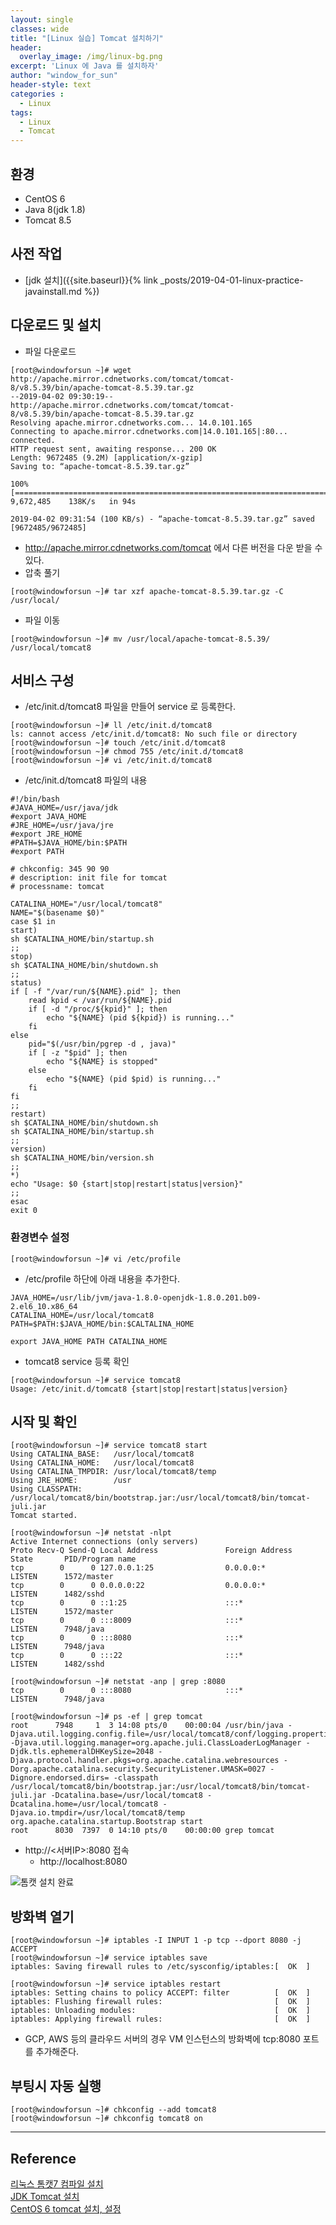 ```yaml
--- 
layout: single
classes: wide
title: "[Linux 실습] Tomcat 설치하기"
header:
  overlay_image: /img/linux-bg.png
excerpt: 'Linux 에 Java 를 설치하자'
author: "window_for_sun"
header-style: text
categories :
  - Linux
tags:
  - Linux
  - Tomcat
---  
```


## 환경
- CentOS 6
- Java 8(jdk 1.8)
- Tomcat 8.5

## 사전 작업
- [jdk 설치]({{site.baseurl}}{% link _posts/2019-04-01-linux-practice-javainstall.md %})

## 다운로드 및 설치
- 파일 다운로드

```
[root@windowforsun ~]# wget http://apache.mirror.cdnetworks.com/tomcat/tomcat-8/v8.5.39/bin/apache-tomcat-8.5.39.tar.gz
--2019-04-02 09:30:19--  http://apache.mirror.cdnetworks.com/tomcat/tomcat-8/v8.5.39/bin/apache-tomcat-8.5.39.tar.gz
Resolving apache.mirror.cdnetworks.com... 14.0.101.165
Connecting to apache.mirror.cdnetworks.com|14.0.101.165|:80... connected.
HTTP request sent, awaiting response... 200 OK
Length: 9672485 (9.2M) [application/x-gzip]
Saving to: “apache-tomcat-8.5.39.tar.gz”

100%[===========================================================================>] 9,672,485    138K/s   in 94s

2019-04-02 09:31:54 (100 KB/s) - “apache-tomcat-8.5.39.tar.gz” saved [9672485/9672485]
```  

-  http://apache.mirror.cdnetworks.com/tomcat 에서 다른 버전을 다운 받을 수 있다.
- 압축 풀기

```
[root@windowforsun ~]# tar xzf apache-tomcat-8.5.39.tar.gz -C /usr/local/
```  

- 파일 이동

```
[root@windowforsun ~]# mv /usr/local/apache-tomcat-8.5.39/ /usr/local/tomcat8
```  

## 서비스 구성
- /etc/init.d/tomcat8 파일을 만들어 service 로 등록한다.

```
[root@windowforsun ~]# ll /etc/init.d/tomcat8
ls: cannot access /etc/init.d/tomcat8: No such file or directory
[root@windowforsun ~]# touch /etc/init.d/tomcat8
[root@windowforsun ~]# chmod 755 /etc/init.d/tomcat8
[root@windowforsun ~]# vi /etc/init.d/tomcat8
```  

- /etc/init.d/tomcat8 파일의 내용

```
#!/bin/bash  
#JAVA_HOME=/usr/java/jdk
#export JAVA_HOME
#JRE_HOME=/usr/java/jre
#export JRE_HOME
#PATH=$JAVA_HOME/bin:$PATH  
#export PATH

# chkconfig: 345 90 90
# description: init file for tomcat
# processname: tomcat

CATALINA_HOME="/usr/local/tomcat8"
NAME="$(basename $0)"
case $1 in  
start)  
sh $CATALINA_HOME/bin/startup.sh  
;;   
stop)     
sh $CATALINA_HOME/bin/shutdown.sh  
;;   
status)
if [ -f "/var/run/${NAME}.pid" ]; then
	read kpid < /var/run/${NAME}.pid
	if [ -d "/proc/${kpid}" ]; then
		echo "${NAME} (pid ${kpid}) is running..."
	fi
else
	pid="$(/usr/bin/pgrep -d , java)"
	if [ -z "$pid" ]; then
		echo "${NAME} is stopped"
	else
		echo "${NAME} (pid $pid) is running..."
	fi
fi
;;
restart)  
sh $CATALINA_HOME/bin/shutdown.sh  
sh $CATALINA_HOME/bin/startup.sh  
;;   
version)  
sh $CATALINA_HOME/bin/version.sh  
;;
*)
echo "Usage: $0 {start|stop|restart|status|version}"
;;
esac      
exit 0
```  

### 환경변수 설정

```
[root@windowforsun ~]# vi /etc/profile
```  

- /etc/profile 하단에 아래 내용을 추가한다.

```
JAVA_HOME=/usr/lib/jvm/java-1.8.0-openjdk-1.8.0.201.b09-2.el6_10.x86_64
CATALINA_HOME=/usr/local/tomcat8
PATH=$PATH:$JAVA_HOME/bin:$CALTALINA_HOME

export JAVA_HOME PATH CATALINA_HOME
```                                                               

- tomcat8 service 등록 확인

```
[root@windowforsun ~]# service tomcat8
Usage: /etc/init.d/tomcat8 {start|stop|restart|status|version}
```  

## 시작 및 확인

```
[root@windowforsun ~]# service tomcat8 start
Using CATALINA_BASE:   /usr/local/tomcat8
Using CATALINA_HOME:   /usr/local/tomcat8
Using CATALINA_TMPDIR: /usr/local/tomcat8/temp
Using JRE_HOME:        /usr
Using CLASSPATH:       /usr/local/tomcat8/bin/bootstrap.jar:/usr/local/tomcat8/bin/tomcat-juli.jar
Tomcat started.

```  

```
[root@windowforsun ~]# netstat -nlpt
Active Internet connections (only servers)
Proto Recv-Q Send-Q Local Address               Foreign Address             State       PID/Program name
tcp        0      0 127.0.0.1:25                0.0.0.0:*                   LISTEN      1572/master
tcp        0      0 0.0.0.0:22                  0.0.0.0:*                   LISTEN      1482/sshd
tcp        0      0 ::1:25                      :::*                        LISTEN      1572/master
tcp        0      0 :::8009                     :::*                        LISTEN      7948/java
tcp        0      0 :::8080                     :::*                        LISTEN      7948/java
tcp        0      0 :::22                       :::*                        LISTEN      1482/sshd
```  

```
[root@windowforsun ~]# netstat -anp | grep :8080
tcp        0      0 :::8080                     :::*                        LISTEN      7948/java
```  

```
[root@windowforsun ~]# ps -ef | grep tomcat
root      7948     1  3 14:08 pts/0    00:00:04 /usr/bin/java -Djava.util.logging.config.file=/usr/local/tomcat8/conf/logging.properties -Djava.util.logging.manager=org.apache.juli.ClassLoaderLogManager -Djdk.tls.ephemeralDHKeySize=2048 -Djava.protocol.handler.pkgs=org.apache.catalina.webresources -Dorg.apache.catalina.security.SecurityListener.UMASK=0027 -Dignore.endorsed.dirs= -classpath /usr/local/tomcat8/bin/bootstrap.jar:/usr/local/tomcat8/bin/tomcat-juli.jar -Dcatalina.base=/usr/local/tomcat8 -Dcatalina.home=/usr/local/tomcat8 -Djava.io.tmpdir=/usr/local/tomcat8/temp org.apache.catalina.startup.Bootstrap start
root      8030  7397  0 14:10 pts/0    00:00:00 grep tomcat

```  

- http://<서버IP>:8080 접속
	- http://localhost:8080

![톰캣 설치 완료]({{site.baseurl}}/img/linux/linux-tomcat-install-success.png)

## 방화벽 열기

```
[root@windowforsun ~]# iptables -I INPUT 1 -p tcp --dport 8080 -j ACCEPT
[root@windowforsun ~]# service iptables save
iptables: Saving firewall rules to /etc/sysconfig/iptables:[  OK  ]
```  

```
[root@windowforsun ~]# service iptables restart
iptables: Setting chains to policy ACCEPT: filter          [  OK  ]
iptables: Flushing firewall rules:                         [  OK  ]
iptables: Unloading modules:                               [  OK  ]
iptables: Applying firewall rules:                         [  OK  ]
```  

- GCP, AWS 등의 클라우드 서버의 경우 VM 인스턴스의 방화벽에 tcp:8080 포트를 추가해준다.

## 부팅시 자동 실행

```
[root@windowforsun ~]# chkconfig --add tomcat8
[root@windowforsun ~]# chkconfig tomcat8 on
```  

---
## Reference
[리눅스 톰캣7 컴파일 설치](https://zetawiki.com/wiki/%EB%A6%AC%EB%88%85%EC%8A%A4_%ED%86%B0%EC%BA%A37_%EC%BB%B4%ED%8C%8C%EC%9D%BC_%EC%84%A4%EC%B9%98)  
[JDK Tomcat 설치](https://nayha.tistory.com/292)  
[CentOS 6 tomcat 설치, 설정](https://m.blog.naver.com/dawning160723/220977208322)  
